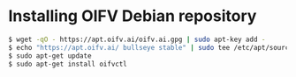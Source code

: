 # Installing OIFV Debian repository

```bash
$ wget -qO - https://apt.oifv.ai/oifv.ai.gpg | sudo apt-key add -
$ echo "https://apt.oifv.ai/ bullseye stable" | sudo tee /etc/apt/sources.list.d/oifv.ai.list
$ sudo apt-get update
$ sudo apt-get install oifvctl
```
